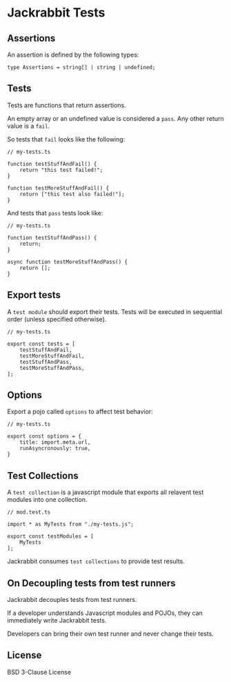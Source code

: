 # Jackrabbit Tests

## Assertions

An assertion is defined by the following types:

```TS
type Assertions = string[] | string | undefined;
```

## Tests

Tests are functions that return assertions.

An empty array or an undefined value is considered a `pass`. Any other return value is a `fail`.

So tests that `fail` looks like the following:

```TS
// my-tests.ts

function testStuffAndFail() {
	return "this test failed!";
}

function testMoreStuffAndFail() {
	return ["this test also failed!"];
}
```

And tests that `pass` tests look like:

```TS
// my-tests.ts

function testStuffAndPass() {
	return;
}

async function testMoreStuffAndPass() {
	return [];
}
```

## Export tests

A `test module` should export their tests. Tests will be executed in sequential order (unless specified otherwise).

```TS
// my-tests.ts

export const tests = [
	testStuffAndFail,
	testMoreStuffAndFail,
	testStuffAndPass,
	testMoreStuffAndPass,
];
```

## Options

Export a pojo called `options` to affect test behavior:

```TS
// my-tests.ts

export const options = {
	title: import.meta.url,
	runAsyncronously: true,
}
```

## Test Collections

A `test collection` is a javascript module that exports all relavent test modules into one collection.

```TS
// mod.test.ts

import * as MyTests from "./my-tests.js";

export const testModules = [
	MyTests
];
```

Jackrabbit consumes `test collections` to provide test results.

## On Decoupling tests from test runners

Jackrabbit decouples tests from test runners.

If a developer understands Javascript modules and POJOs, they can immediately write Jackrabbit tests.

Developers can bring their own test runner and never change their tests.

## License

BSD 3-Clause License

